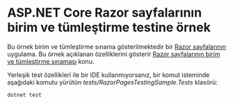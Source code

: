 # <a name="aspnet-core-razor-pages-unit-and-integration-testing-sample"></a>ASP.NET Core Razor sayfalarının birim ve tümleştirme testine örnek

Bu örnek birim ve tümleştirme sınama gösterilmektedir bir [Razor sayfalarının](https://docs.microsoft.com/aspnet/core/mvc/razor-pages) uygulama. Bu örnek açıklanan özelliklerini gösterir [Razor sayfalarının birim ve tümleştirme sınaması](https://docs.microsoft.com/aspnet/core/testing/razor-pages-testing) konu.

Yerleşik test özellikleri ile bir IDE kullanmıyorsanız, bir komut isteminde aşağıdaki komutu yürütün *tests/RazorPagesTestingSample.Tests* klasörü:

```console
dotnet test
```
